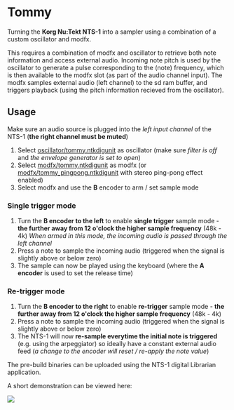 # Tommy
Turning the **Korg Nu:Tekt NTS-1** into a sampler using a combination of a custom oscillator and modfx. 

This requires a combination of modfx and oscillator to retrieve both note information and access external audio. Incoming note pitch is used by the oscillator to generate a pulse corresponding to the (note) frequency, which is then available to the modfx slot (as part of the audio channel input). The modfx samples external audio (left channel) to the sd ram buffer, and triggers playback (using the pitch information recieved from the oscillator).

## Usage
Make sure an audio source is plugged into the _left input channel_ of the NTS-1 (**the right channel must be muted**)

1. Select [oscillator/tommy.ntkdigunit](oscillator/tommy.ntkdigunit) as oscillator (make sure *filter is off* and *the envelope generator is set to open*)
2. Select [modfx/tommy.ntkdigunit](modfx/tommy.ntkdigunit) as modfx (or [modfx/tommy_pingpong.ntkdigunit](modfx/tommy_pingpong.ntkdigunit) with stereo ping-pong effect enabled)
3. Select modfx and use the **B** encoder to arm / set sample mode

### Single trigger mode
1. Turn the **B encoder to the left** to enable **single trigger** sample mode - **the further away from 12 o'clock the higher sample frequency** (48k - 4k) _When armed in this mode, the incoming audio is passed through the left channel_
2. Press a note to sample the incoming audio (triggered when the signal is slightly above or below zero)
3. The sample can now be played using the keyboard (where the **A encoder** is used to set the release time)

### Re-trigger mode
1. Turn the **B encoder to the right** to enable **re-trigger** sample mode - **the further away from 12 o'clock the higher sample frequency** (48k - 4k)
2. Press a note to sample the incoming audio (triggered when the signal is slightly above or below zero)
3. The NTS-1 will now **re-sample everytime the initial note is triggered** (e.g. using the arpeggiator) so ideally have a constant external audio feed (_a change to the encoder will reset / re-apply the note value_)

The pre-build binaries can be uploaded using the NTS-1 digital Librarian application.

A short demonstration can be viewed here:

[![](http://img.youtube.com/vi/hxtuTzcXitw/0.jpg)](http://www.youtube.com/watch?v=hxtuTzcXitw)
